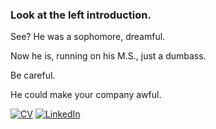 ### Look at the left introduction.

See? He was a sophomore, dreamful.

Now he is, running on his M.S., just a dumbass.

Be careful.

He could make your company awful.


[![CV](https://img.shields.io/badge/CV-PDF-red)](./cv_250707.pdf)
[![LinkedIn](https://img.shields.io/badge/Profile-LinkedIn-blue?style=flat&logo=linkedin)](https://www.linkedin.com/in/daeil-han-892b3323b/)
